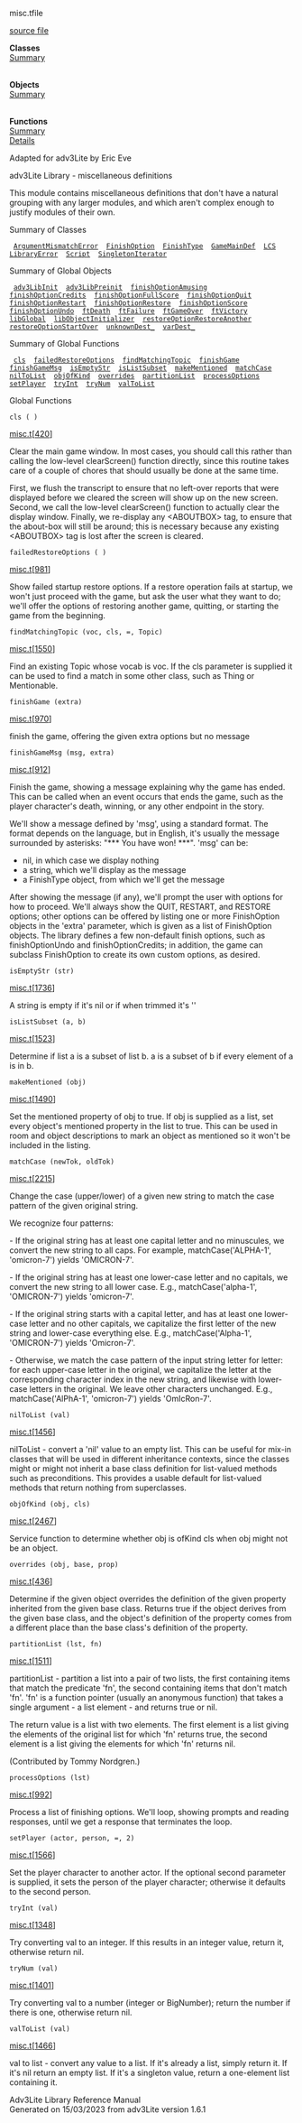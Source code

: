 ---
---
<span class="title">misc.t</span><span class="type">file</span>

[source file](../source/misc.t.html)

**Classes**  
[Summary](#_ClassSummary_)  
 

**Objects**  
[Summary](#_ObjectSummary_)  
 

**Functions**  
[Summary](#_FunctionSummary_)  
[Details](#_Functions_)

<div class="fdesc">

Adapted for adv3Lite by Eric Eve

adv3Lite Library - miscellaneous definitions

This module contains miscellaneous definitions that don't have a natural
grouping with any larger modules, and which aren't complex enough to
justify modules of their own.

</div>

<span id="_ClassSummary_"></span>

<div class="mjhd">

<span class="hdln">Summary of Classes</span>  

</div>

` `[`ArgumentMismatchError`](../object/ArgumentMismatchError.html)`  `[`FinishOption`](../object/FinishOption.html)`  `[`FinishType`](../object/FinishType.html)`  `[`GameMainDef`](../object/GameMainDef.html)`  `[`LCS`](../object/LCS.html)`  `[`LibraryError`](../object/LibraryError.html)`  `[`Script`](../object/Script.html)`  `[`SingletonIterator`](../object/SingletonIterator.html)`  `
<span id="_ObjectSummary_"></span>

<div class="mjhd">

<span class="hdln">Summary of Global Objects</span>  

</div>

` `[`adv3LibInit`](../object/adv3LibInit.html)`  `[`adv3LibPreinit`](../object/adv3LibPreinit.html)`  `[`finishOptionAmusing`](../object/finishOptionAmusing.html)`  `[`finishOptionCredits`](../object/finishOptionCredits.html)`  `[`finishOptionFullScore`](../object/finishOptionFullScore.html)`  `[`finishOptionQuit`](../object/finishOptionQuit.html)`  `[`finishOptionRestart`](../object/finishOptionRestart.html)`  `[`finishOptionRestore`](../object/finishOptionRestore.html)`  `[`finishOptionScore`](../object/finishOptionScore.html)`  `[`finishOptionUndo`](../object/finishOptionUndo.html)`  `[`ftDeath`](../object/ftDeath.html)`  `[`ftFailure`](../object/ftFailure.html)`  `[`ftGameOver`](../object/ftGameOver.html)`  `[`ftVictory`](../object/ftVictory.html)`  `[`libGlobal`](../object/libGlobal.html)`  `[`libObjectInitializer`](../object/libObjectInitializer.html)`  `[`restoreOptionRestoreAnother`](../object/restoreOptionRestoreAnother.html)`  `[`restoreOptionStartOver`](../object/restoreOptionStartOver.html)`  `[`unknownDest_`](../object/unknownDest_.html)`  `[`varDest_`](../object/varDest_.html)`  `
<span id="FunctionSummary_"></span>

<div class="mjhd">

<span class="hdln">Summary of Global Functions</span>  

</div>

` `[`cls`](#cls)`  `[`failedRestoreOptions`](#failedRestoreOptions)`  `[`findMatchingTopic`](#findMatchingTopic)`  `[`finishGame`](#finishGame)`  `[`finishGameMsg`](#finishGameMsg)`  `[`isEmptyStr`](#isEmptyStr)`  `[`isListSubset`](#isListSubset)`  `[`makeMentioned`](#makeMentioned)`  `[`matchCase`](#matchCase)`  `[`nilToList`](#nilToList)`  `[`objOfKind`](#objOfKind)`  `[`overrides`](#overrides)`  `[`partitionList`](#partitionList)`  `[`processOptions`](#processOptions)`  `[`setPlayer`](#setPlayer)`  `[`tryInt`](#tryInt)`  `[`tryNum`](#tryNum)`  `[`valToList`](#valToList)`  `

<span id="_Functions_"></span>

<div class="mjhd">

<span class="hdln">Global Functions</span>  

</div>

<span id="cls"></span>

`cls ( )`

[misc.t](../file/misc.t.html)\[[420](../source/misc.t.html#420)\]

<div class="desc">

Clear the main game window. In most cases, you should call this rather
than calling the low-level clearScreen() function directly, since this
routine takes care of a couple of chores that should usually be done at
the same time.

First, we flush the transcript to ensure that no left-over reports that
were displayed before we cleared the screen will show up on the new
screen. Second, we call the low-level clearScreen() function to actually
clear the display window. Finally, we re-display any \<ABOUTBOX\> tag,
to ensure that the about-box will still be around; this is necessary
because any existing \<ABOUTBOX\> tag is lost after the screen is
cleared.

</div>

<span id="failedRestoreOptions"></span>

`failedRestoreOptions ( )`

[misc.t](../file/misc.t.html)\[[981](../source/misc.t.html#981)\]

<div class="desc">

Show failed startup restore options. If a restore operation fails at
startup, we won't just proceed with the game, but ask the user what they
want to do; we'll offer the options of restoring another game, quitting,
or starting the game from the beginning.

</div>

<span id="findMatchingTopic"></span>

`findMatchingTopic (voc, cls, =, Topic)`

[misc.t](../file/misc.t.html)\[[1550](../source/misc.t.html#1550)\]

<div class="desc">

Find an existing Topic whose vocab is voc. If the cls parameter is
supplied it can be used to find a match in some other class, such as
Thing or Mentionable.

</div>

<span id="finishGame"></span>

`finishGame (extra)`

[misc.t](../file/misc.t.html)\[[970](../source/misc.t.html#970)\]

<div class="desc">

finish the game, offering the given extra options but no message

</div>

<span id="finishGameMsg"></span>

`finishGameMsg (msg, extra)`

[misc.t](../file/misc.t.html)\[[912](../source/misc.t.html#912)\]

<div class="desc">

Finish the game, showing a message explaining why the game has ended.
This can be called when an event occurs that ends the game, such as the
player character's death, winning, or any other endpoint in the story.

We'll show a message defined by 'msg', using a standard format. The
format depends on the language, but in English, it's usually the message
surrounded by asterisks: "\*\*\* You have won! \*\*\*". 'msg' can be:

  
- nil, in which case we display nothing  
- a string, which we'll display as the message  
- a FinishType object, from which we'll get the message

After showing the message (if any), we'll prompt the user with options
for how to proceed. We'll always show the QUIT, RESTART, and RESTORE
options; other options can be offered by listing one or more
FinishOption objects in the 'extra' parameter, which is given as a list
of FinishOption objects. The library defines a few non-default finish
options, such as finishOptionUndo and finishOptionCredits; in addition,
the game can subclass FinishOption to create its own custom options, as
desired.

</div>

<span id="isEmptyStr"></span>

`isEmptyStr (str)`

[misc.t](../file/misc.t.html)\[[1736](../source/misc.t.html#1736)\]

<div class="desc">

A string is empty if it's nil or if when trimmed it's ''

</div>

<span id="isListSubset"></span>

`isListSubset (a, b)`

[misc.t](../file/misc.t.html)\[[1523](../source/misc.t.html#1523)\]

<div class="desc">

Determine if list a is a subset of list b. a is a subset of b if every
element of a is in b.

</div>

<span id="makeMentioned"></span>

`makeMentioned (obj)`

[misc.t](../file/misc.t.html)\[[1490](../source/misc.t.html#1490)\]

<div class="desc">

Set the mentioned property of obj to true. If obj is supplied as a list,
set every object's mentioned property in the list to true. This can be
used in room and object descriptions to mark an object as mentioned so
it won't be included in the listing.

</div>

<span id="matchCase"></span>

`matchCase (newTok, oldTok)`

[misc.t](../file/misc.t.html)\[[2215](../source/misc.t.html#2215)\]

<div class="desc">

Change the case (upper/lower) of a given new string to match the case
pattern of the given original string.

We recognize four patterns:

\- If the original string has at least one capital letter and no
minuscules, we convert the new string to all caps. For example,
matchCase('ALPHA-1', 'omicron-7') yields 'OMICRON-7'.

\- If the original string has at least one lower-case letter and no
capitals, we convert the new string to all lower case. E.g.,
matchCase('alpha-1', 'OMICRON-7') yields 'omicron-7'.

\- If the original string starts with a capital letter, and has at least
one lower-case letter and no other capitals, we capitalize the first
letter of the new string and lower-case everything else. E.g.,
matchCase('Alpha-1', 'OMICRON-7') yields 'Omicron-7'.

\- Otherwise, we match the case pattern of the input string letter for
letter: for each upper-case letter in the original, we capitalize the
letter at the corresponding character index in the new string, and
likewise with lower-case letters in the original. We leave other
characters unchanged. E.g., matchCase('AlPhA-1', 'omicron-7') yields
'OmIcRon-7'.

</div>

<span id="nilToList"></span>

`nilToList (val)`

[misc.t](../file/misc.t.html)\[[1456](../source/misc.t.html#1456)\]

<div class="desc">

nilToList - convert a 'nil' value to an empty list. This can be useful
for mix-in classes that will be used in different inheritance contexts,
since the classes might or might not inherit a base class definition for
list-valued methods such as preconditions. This provides a usable
default for list-valued methods that return nothing from superclasses.

</div>

<span id="objOfKind"></span>

`objOfKind (obj, cls)`

[misc.t](../file/misc.t.html)\[[2467](../source/misc.t.html#2467)\]

<div class="desc">

Service function to determine whether obj is ofKind cls when obj might
not be an object.

</div>

<span id="overrides"></span>

`overrides (obj, base, prop)`

[misc.t](../file/misc.t.html)\[[436](../source/misc.t.html#436)\]

<div class="desc">

Determine if the given object overrides the definition of the given
property inherited from the given base class. Returns true if the object
derives from the given base class, and the object's definition of the
property comes from a different place than the base class's definition
of the property.

</div>

<span id="partitionList"></span>

`partitionList (lst, fn)`

[misc.t](../file/misc.t.html)\[[1511](../source/misc.t.html#1511)\]

<div class="desc">

partitionList - partition a list into a pair of two lists, the first
containing items that match the predicate 'fn', the second containing
items that don't match 'fn'. 'fn' is a function pointer (usually an
anonymous function) that takes a single argument - a list element - and
returns true or nil.

The return value is a list with two elements. The first element is a
list giving the elements of the original list for which 'fn' returns
true, the second element is a list giving the elements for which 'fn'
returns nil.

(Contributed by Tommy Nordgren.)

</div>

<span id="processOptions"></span>

`processOptions (lst)`

[misc.t](../file/misc.t.html)\[[992](../source/misc.t.html#992)\]

<div class="desc">

Process a list of finishing options. We'll loop, showing prompts and
reading responses, until we get a response that terminates the loop.

</div>

<span id="setPlayer"></span>

`setPlayer (actor, person, =, 2)`

[misc.t](../file/misc.t.html)\[[1566](../source/misc.t.html#1566)\]

<div class="desc">

Set the player character to another actor. If the optional second
parameter is supplied, it sets the person of the player character;
otherwise it defaults to the second person.

</div>

<span id="tryInt"></span>

`tryInt (val)`

[misc.t](../file/misc.t.html)\[[1348](../source/misc.t.html#1348)\]

<div class="desc">

Try converting val to an integer. If this results in an integer value,
return it, otherwise return nil.

</div>

<span id="tryNum"></span>

`tryNum (val)`

[misc.t](../file/misc.t.html)\[[1401](../source/misc.t.html#1401)\]

<div class="desc">

Try converting val to a number (integer or BigNumber); return the number
if there is one, otherwise return nil.

</div>

<span id="valToList"></span>

`valToList (val)`

[misc.t](../file/misc.t.html)\[[1466](../source/misc.t.html#1466)\]

<div class="desc">

val to list - convert any value to a list. If it's already a list,
simply return it. If it's nil return an empty list. If it's a singleton
value, return a one-element list containing it.

</div>

<div class="ftr">

Adv3Lite Library Reference Manual  
Generated on 15/03/2023 from adv3Lite version 1.6.1

</div>

